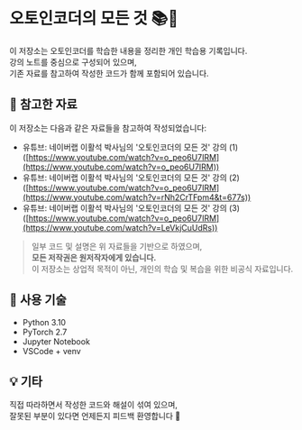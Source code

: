 # 오토인코더의 모든 것 📚🧠

이 저장소는 오토인코더를 학습한 내용을 정리한 개인 학습용 기록입니다.  
강의 노트를 중심으로 구성되어 있으며,  
기존 자료를 참고하여 작성한 코드가 함께 포함되어 있습니다.

## 📘 참고한 자료

이 저장소는 다음과 같은 자료들을 참고하여 작성되었습니다:

- 유튜브: 네이버랩 이활석 박사님의 '오토인코더의 모든 것' 강의 (1) ([https://www.youtube.com/watch?v=o_peo6U7IRM](https://www.youtube.com/watch?v=o_peo6U7IRM))  
- 유튜브: 네이버랩 이활석 박사님의 '오토인코더의 모든 것' 강의 (2) ([https://www.youtube.com/watch?v=o_peo6U7IRM](https://www.youtube.com/watch?v=rNh2CrTFpm4&t=677s))  
- 유튜브: 네이버랩 이활석 박사님의 '오토인코더의 모든 것' 강의 (3) ([https://www.youtube.com/watch?v=o_peo6U7IRM](https://www.youtube.com/watch?v=LeVkjCuUdRs))  

> 일부 코드 및 설명은 위 자료들을 기반으로 하였으며,  
> **모든 저작권은 원저작자에게 있습니다.**  
> 이 저장소는 상업적 목적이 아닌, 개인의 학습 및 복습을 위한 비공식 자료입니다.

## 📎 사용 기술

- Python 3.10  
- PyTorch 2.7  
- Jupyter Notebook  
- VSCode + venv

## 💡 기타

직접 따라하면서 작성한 코드와 해설이 섞여 있으며,  
잘못된 부분이 있다면 언제든지 피드백 환영합니다 🙏
